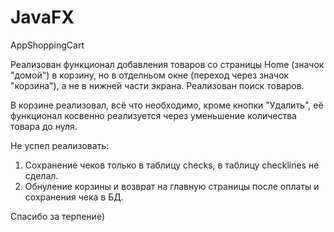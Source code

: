 # JavaFX
AppShoppingCart

Реализован функционал добавления товаров со страницы Home (значок "домой") в корзину, но в отделньом окне (переход через значок "корзина"), 
а не в нижней части экрана. 
Реализован поиск товаров.

В корзине реализовал, всё что необходимо, кроме кнопки "Удалить", её функционал косвенно реализуется через уменьшение количества товара до нуля.

Не успел реализовать: 
1. Сохранение чеков только в таблицу checks, в таблицу checklines не сделал. 
2. Обнуление корзины и возврат на главную страницы после оплаты и сохранения чека в БД.


Спасибо за терпение)
